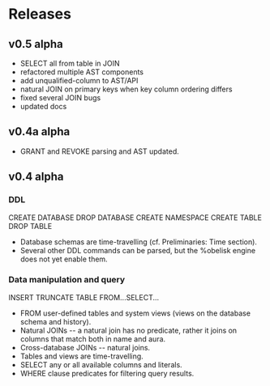 # Releases

## v0.5 alpha

* SELECT all from table in JOIN
* refactored multiple AST components
* add unqualified-column to AST/API
* natural JOIN on primary keys when key column ordering differs
* fixed several JOIN bugs
* updated docs

## v0.4a alpha

* GRANT and REVOKE parsing and AST updated. 

## v0.4 alpha

### DDL

CREATE DATABASE
DROP DATABASE
CREATE NAMESPACE
CREATE TABLE
DROP TABLE

* Database schemas are time-travelling (cf. Preliminaries: Time section).
* Several other DDL commands can be parsed, but the %obelisk engine does not yet enable them.

### Data manipulation and query

INSERT
TRUNCATE TABLE
FROM...SELECT...

* FROM user-defined tables and system views (views on the database schema and history).
* Natural JOINs -- a natural join has no predicate, rather it joins on columns that match both in name and aura.
* Cross-database JOINs -- natural joins.
* Tables and views are time-travelling.
* SELECT any or all available columns and literals.
* WHERE clause predicates for filtering query results.
